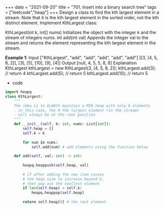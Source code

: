+++ 
date = "2021-09-20"
title = "701. Insert into a binary search tree"
tags = ["leetcode","heap"]
+++
Design a class to find the kth largest element in a stream. Note that it is the kth largest element in the sorted order, not the kth distinct element.
Implement KthLargest class:

KthLargest(int k, int[] nums) Initializes the object with the integer k and the stream of integers nums.
int add(int val) Appends the integer val to the stream and returns the element representing the kth largest element in the stream. 

**Example 1:**
Input ["KthLargest", "add", "add", "add", "add", "add"] [[3, [4, 5, 8, 2]], [3], [5], [10], [9], [4]] Output [null, 4, 5, 5, 8, 8] Explanation KthLargest kthLargest = new KthLargest(3, [4, 5, 8, 2]); kthLargest.add(3); // return 4 kthLargest.add(5); // return 5 kthLargest.add(10); // return 5
- code
```py
import heapq
class KthLargest:
    """
    The idea is to ALWAYS maintain a MIN heap with only K elements
    - in this case, the K-the largest element (in the stream)
    - will always be at the root position
    """
    def __init__(self, k: int, nums: List[int]):
        self.heap = []
        self.k = k
        
        for num in nums:
            self.add(num) # add elements using the function below
        
    def add(self, val: int) -> int:
        
        heapq.heappush(self.heap, val)
        
        # if after adding the new item causes 
        # the heap size to increase beyond k, 
        # then pop out the smallest element 
        if len(self.heap) > self.k: 
            heapq.heappop(self.heap)
            
        return self.heap[0] # the root element



```

